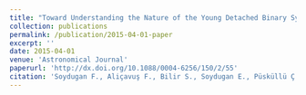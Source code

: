 ```yaml
---
title: "Toward Understanding the Nature of the Young Detached Binary System HD350731"
collection: publications
permalink: /publication/2015-04-01-paper
excerpt: ''
date: 2015-04-01
venue: 'Astronomical Journal'
paperurl: 'http://dx.doi.org/10.1088/0004-6256/150/2/55'
citation: 'Soydugan F., Aliçavuş F., Bilir S., Soydugan E., Püsküllü Ç., Şenyüz T. (2015). &quot;Toward Understanding the Nature of the Young Detached Binary System HD350731&quot; <i>AJ</i>. 150( ).'
---
```


<!-- This paper is about the number 1. The number 2 is left for future work.
[Download paper here](http://academicpages.github.io/files/paper1.pdf)
Recommended citation: Your Name, You. (2009). "Paper Title Number 1." <i>Journal 1</i>. 1(1).
-->
